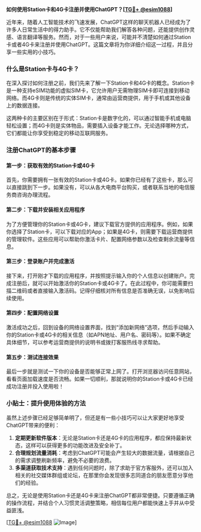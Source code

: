 **如何使用Station卡和4G卡注册并使用ChatGPT？[[TG💪+ @esim1088](https://t.me/s/esim1088)]**

近年来，随着人工智能技术的飞速发展，ChatGPT这样的聊天机器人已经成为了许多人日常生活中的得力助手。它不仅能帮助我们解答各种问题，还能提供创作灵感、语言翻译等服务。然而，对于一些用户来说，可能并不清楚如何通过Station卡或者4G卡来注册并使用ChatGPT。这篇文章将为你详细介绍这一过程，并且分享一些实用的小技巧。

### 什么是Station卡与4G卡？

在深入探讨如何注册之前，我们先来了解一下Station卡和4G卡的概念。Station卡是一种支持eSIM功能的虚拟SIM卡，它允许用户无需物理SIM卡即可连接到移动网络。而4G卡则是传统的实体SIM卡，通常由运营商提供，用于手机或其他设备上的数据连接。

这两种卡的主要区别在于形式：Station卡是数字化的，可以通过智能手机或电脑轻松设置；而4G卡则是实体物品，需要插入设备才能工作。无论选择哪种方式，它们都能让你享受到稳定的移动互联网服务。

### 注册ChatGPT的基本步骤

#### 第一步：获取有效的Station卡或4G卡

首先，你需要拥有一张有效的Station卡或4G卡。如果你已经有了这些卡，那么可以直接跳到下一步。如果没有，可以从各大电商平台购买，或者联系当地的电信服务商咨询办理流程。

#### 第二步：下载并安装相关应用程序

为了方便管理你的Station卡或4G卡，建议下载官方提供的应用程序。例如，如果你选择了Station卡，可以下载对应的App；如果是4G卡，则需要下载运营商提供的管理软件。这些应用可以帮助你激活卡片、配置网络参数以及检查剩余流量等信息。

#### 第三步：登录账户并完成激活

接下来，打开刚才下载的应用程序，并按照提示输入你的个人信息以创建账户。完成注册后，就可以开始激活你的Station卡或4G卡了。在此过程中，你可能需要扫描二维码或者直接输入激活码。记得仔细核对所有信息是否准确无误，以免影响后续使用。

#### 第四步：配置网络设置

激活成功之后，回到设备的网络设置界面，找到“添加新网络”选项，然后手动输入你的Station卡或4G卡的相关信息（如APN地址、用户名、密码等）。如果不确定具体细节，可以参考运营商提供的说明书或拨打客服热线寻求帮助。

#### 第五步：测试连接效果

最后一步就是测试一下你的设备是否能够正常上网了。打开浏览器访问任意网站，看看页面加载速度是否流畅。如果一切顺利，那就说明你的Station卡或4G卡已经成功注册并投入使用啦！

### 小贴士：提升使用体验的方法

虽然上述步骤已经足够简单明了，但还是有一些小技巧可以让大家更好地享受ChatGPT带来的便利：

1. **定期更新软件版本**：无论是Station卡还是4G卡的应用程序，都应保持最新状态，这样可以获得更多的功能改进及安全补丁。
2. **合理规划流量消耗**：考虑到ChatGPT可能会产生较大的数据流量，请根据自己的需求调整刷新频率，避免不必要的浪费。
3. **多渠道获取技术支持**：遇到任何问题时，除了求助于官方客服外，还可以加入相关的社交媒体群组或论坛，在那里你会发现很多志同道合的朋友愿意分享他们的经验。

总之，无论是使用Station卡还是4G卡来注册ChatGPT都非常便捷。只要遵循正确的操作流程，并结合个人习惯灵活调整策略，相信每位用户都能快速上手并从中受益匪浅。

[[TG💪+ @esim1088](https://t.me/s/esim1088) ![Image](https://i.postimg.cc/4NQfJmqS/Snipaste-2025-05-13-00-14-12.png)]